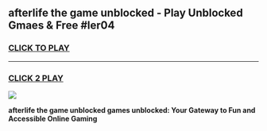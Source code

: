 
## afterlife the game unblocked - Play Unblocked Gmaes & Free #ler04
<h3>
<a href="https://premium.freeplayer.one?title=afterlife_the_game_unblocked&ref=03M">CLICK TO PLAY</a></h3>
<hr>

<h3>
<a href="https://premium.freeplayer.one?title=afterlife_the_game_unblocked&ref=03M">CLICK 2 PLAY</a>
  
</h3>

<a href="https://premium.freeplayer.one?title=afterlife_the_game_unblocked&ref=03M"><img src="https://clearcache.store/games.png"></a>


**afterlife the game unblocked games unblocked: Your Gateway to Fun and Accessible Online Gaming**
